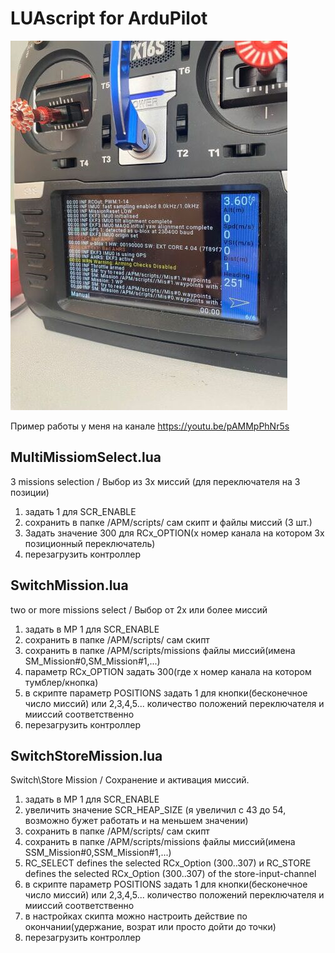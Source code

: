 # LUAscript for ArduPilot

![Screenshot](screen.png)

Пример работы у меня на канале https://youtu.be/pAMMpPhNr5s


## MultiMissiomSelect.lua   
   3 missions selection / Выбор из 3х миссий (для переключателя на 3 позиции)
   1. задать 1 для SCR_ENABLE
   2. сохранить в папке /APM/scripts/ сам скипт и файлы миссий (3 шт.)
   3. Задать значение 300 для RCx_OPTION(х номер канала на котором 3х позиционный переключатель) 
   4. перезагрузить контроллер
## SwitchMission.lua        
   two or more missions select / Выбор от 2х или более миссий 
   1. задать в MP 1 для SCR_ENABLE
   2. сохранить в папке /APM/scripts/ сам скипт
   3. сохранить в папке /APM/scripts/missions файлы миссий(имена SM_Mission#0,SM_Mission#1,...)
   4. параметр RCx_OPTION задать 300(где х номер канала на котором тумблер/кнопка)
   5. в скрипте параметр POSITIONS задать 1 для кнопки(бесконечное число миссий) или 2,3,4,5... количество положений переключателя и мииссий соответственно 
   6. перезагрузить контроллер
## SwitchStoreMission.lua
   Switch\Store Mission / Сохранение и активация миссий.
   1. задать в MP 1 для SCR_ENABLE
   2. увеличить значение SCR_HEAP_SIZE (я увеличил с 43 до 54, возможно бужет работать и на меньшем значении)
   3. сохранить в папке /APM/scripts/ сам скипт
   4. сохранить в папке /APM/scripts/missions файлы миссий(имена SSM_Mission#0,SSM_Mission#1,...)
   5. RC_SELECT defines the selected RCx_Option (300..307) и RC_STORE defines the selected RCx_Option (300..307) of the store-input-channel
   6. в скрипте параметр POSITIONS задать 1 для кнопки(бесконечное число миссий) или 2,3,4,5... количество положений переключателя и мииссий соответственно 
   7. в настройках скипта можно настроить действие по окончании(удержание, возрат или просто дойти до точки)
   8. перезагрузить контроллер
